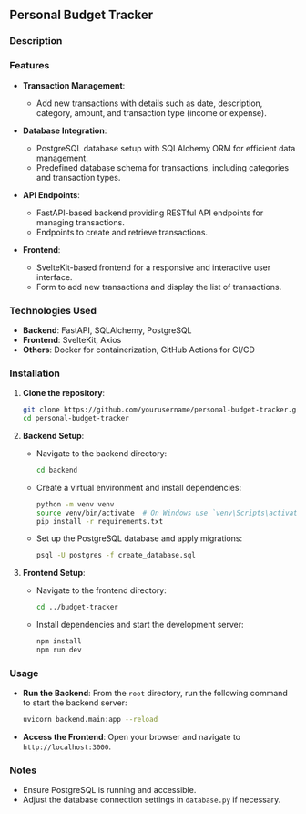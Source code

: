 ## Personal Budget Tracker

### Description


### Features

- **Transaction Management**: 
  - Add new transactions with details such as date, description, category, amount, and transaction type (income or expense).
  
- **Database Integration**:
  - PostgreSQL database setup with SQLAlchemy ORM for efficient data management.
  - Predefined database schema for transactions, including categories and transaction types.

- **API Endpoints**:
  - FastAPI-based backend providing RESTful API endpoints for managing transactions.
  - Endpoints to create and retrieve transactions.

- **Frontend**:
  - SvelteKit-based frontend for a responsive and interactive user interface.
  - Form to add new transactions and display the list of transactions.

### Technologies Used

- **Backend**: FastAPI, SQLAlchemy, PostgreSQL
- **Frontend**: SvelteKit, Axios
- **Others**: Docker for containerization, GitHub Actions for CI/CD

### Installation

1. **Clone the repository**:
   ```sh
   git clone https://github.com/yourusername/personal-budget-tracker.git
   cd personal-budget-tracker
   ```

2. **Backend Setup**:
   - Navigate to the backend directory:
     ```sh
     cd backend
     ```
   - Create a virtual environment and install dependencies:
     ```sh
     python -m venv venv
     source venv/bin/activate  # On Windows use `venv\Scripts\activate`
     pip install -r requirements.txt
     ```
   - Set up the PostgreSQL database and apply migrations:
     ```sh
     psql -U postgres -f create_database.sql
     ```

3. **Frontend Setup**:
   - Navigate to the frontend directory:
     ```sh
     cd ../budget-tracker
     ```
   - Install dependencies and start the development server:
     ```sh
     npm install
     npm run dev
     ```

### Usage

- **Run the Backend**:
From the `root` directory, run the following command to start the backend server:
  ```sh
  uvicorn backend.main:app --reload
  ```

- **Access the Frontend**:
  Open your browser and navigate to `http://localhost:3000`.

### Notes

- Ensure PostgreSQL is running and accessible.
- Adjust the database connection settings in `database.py` if necessary.

